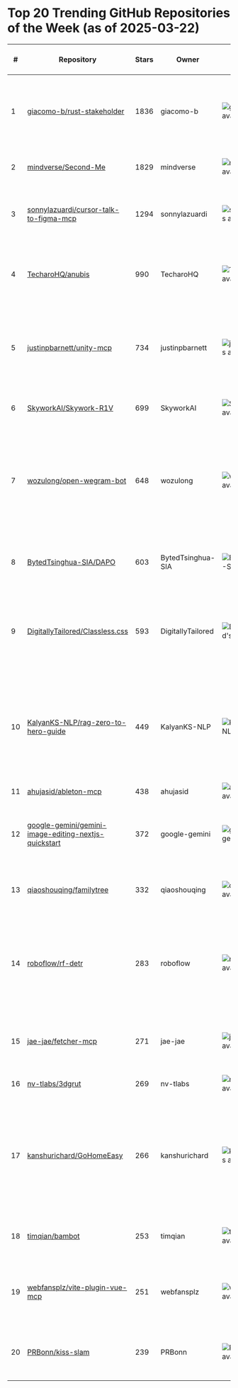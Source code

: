 # Top 20 Trending GitHub Repositories of the Week (as of 2025-03-22)

| # | Repository | Stars | Owner | Avatar | Description | Topics | URL | Created At | Updated At | Pushed At | Git URL | SSH URL | Clone URL | SVN URL | Homepage | Size | Language | Forks Count | Open Issues Count | Default Branch | License |
|---|------------|-------|-------|--------|-------------|--------|-----|------------|------------|-----------|---------|---------|-----------|---------|----------|------|----------|--------------|-------------------|----------------|---------|
| 1 | [giacomo-b/rust-stakeholder](https://github.com/giacomo-b/rust-stakeholder) | 1836 | giacomo-b | ![giacomo-b's avatar](https://avatars.githubusercontent.com/u/38355805?v=4) | Generate impressive-looking terminal output to look busy when stakeholders walk by | blazingly-fast, meme, rust | [https://github.com/giacomo-b/rust-stakeholder](https://github.com/giacomo-b/rust-stakeholder) | 2025-03-15T10:36:48Z | 2025-03-22T04:12:03Z | 2025-03-17T16:32:01Z | git://github.com/giacomo-b/rust-stakeholder.git | git@github.com:giacomo-b/rust-stakeholder.git | https://github.com/giacomo-b/rust-stakeholder.git | https://github.com/giacomo-b/rust-stakeholder | No homepage | 271 | Rust | 39 | 6 | master | MIT License |
| 2 | [mindverse/Second-Me](https://github.com/mindverse/Second-Me) | 1829 | mindverse | ![mindverse's avatar](https://avatars.githubusercontent.com/u/98323155?v=4) | Train your AI self, amplify you, bridge the world | No topics | [https://github.com/mindverse/Second-Me](https://github.com/mindverse/Second-Me) | 2025-03-16T04:06:05Z | 2025-03-22T04:17:21Z | 2025-03-21T08:53:27Z | git://github.com/mindverse/Second-Me.git | git@github.com:mindverse/Second-Me.git | https://github.com/mindverse/Second-Me.git | https://github.com/mindverse/Second-Me | https://www.secondme.io/ | 91159 | Python | 114 | 15 | master | Apache License 2.0 |
| 3 | [sonnylazuardi/cursor-talk-to-figma-mcp](https://github.com/sonnylazuardi/cursor-talk-to-figma-mcp) | 1294 | sonnylazuardi | ![sonnylazuardi's avatar](https://avatars.githubusercontent.com/u/856609?v=4) | Cursor Talk To Figma MCP | agent, agentic, agentic-ai, ai, cursor, design, figma, mcp | [https://github.com/sonnylazuardi/cursor-talk-to-figma-mcp](https://github.com/sonnylazuardi/cursor-talk-to-figma-mcp) | 2025-03-16T16:45:37Z | 2025-03-22T03:54:46Z | 2025-03-21T05:05:58Z | git://github.com/sonnylazuardi/cursor-talk-to-figma-mcp.git | git@github.com:sonnylazuardi/cursor-talk-to-figma-mcp.git | https://github.com/sonnylazuardi/cursor-talk-to-figma-mcp.git | https://github.com/sonnylazuardi/cursor-talk-to-figma-mcp | https://x.com/sonnylazuardi/status/1901325190388428999 | 6779 | TypeScript | 125 | 5 | main | No license |
| 4 | [TecharoHQ/anubis](https://github.com/TecharoHQ/anubis) | 990 | TecharoHQ | ![TecharoHQ's avatar](https://avatars.githubusercontent.com/u/195942235?v=4) | Weighs the soul of incoming HTTP requests using proof-of-work to stop AI crawlers | defense, security | [https://github.com/TecharoHQ/anubis](https://github.com/TecharoHQ/anubis) | 2025-03-17T17:35:28Z | 2025-03-22T04:09:06Z | 2025-03-22T00:41:26Z | git://github.com/TecharoHQ/anubis.git | git@github.com:TecharoHQ/anubis.git | https://github.com/TecharoHQ/anubis.git | https://github.com/TecharoHQ/anubis | https://anubis.techaro.lol/ | 1453 | Go | 19 | 28 | main | MIT License |
| 5 | [justinpbarnett/unity-mcp](https://github.com/justinpbarnett/unity-mcp) | 734 | justinpbarnett | ![justinpbarnett's avatar](https://avatars.githubusercontent.com/u/42453910?v=4) | A Unity MCP server that allows MCP clients like Claude Desktop or Cursor to perform Unity Editor actions. | ai, ai-integration, mcp, unity | [https://github.com/justinpbarnett/unity-mcp](https://github.com/justinpbarnett/unity-mcp) | 2025-03-18T11:01:58Z | 2025-03-22T04:16:22Z | 2025-03-21T13:17:58Z | git://github.com/justinpbarnett/unity-mcp.git | git@github.com:justinpbarnett/unity-mcp.git | https://github.com/justinpbarnett/unity-mcp.git | https://github.com/justinpbarnett/unity-mcp | No homepage | 155 | C# | 93 | 10 | master | MIT License |
| 6 | [SkyworkAI/Skywork-R1V](https://github.com/SkyworkAI/Skywork-R1V) | 699 | SkyworkAI | ![SkyworkAI's avatar](https://avatars.githubusercontent.com/u/147303017?v=4) | Pioneering Multimodal Reasoning with CoT | deepseek-r1, llm, mllm | [https://github.com/SkyworkAI/Skywork-R1V](https://github.com/SkyworkAI/Skywork-R1V) | 2025-03-15T08:11:44Z | 2025-03-22T04:14:34Z | 2025-03-21T08:15:55Z | git://github.com/SkyworkAI/Skywork-R1V.git | git@github.com:SkyworkAI/Skywork-R1V.git | https://github.com/SkyworkAI/Skywork-R1V.git | https://github.com/SkyworkAI/Skywork-R1V | No homepage | 33290 | Python | 50 | 7 | main | MIT License |
| 7 | [wozulong/open-wegram-bot](https://github.com/wozulong/open-wegram-bot) | 648 | wozulong | ![wozulong's avatar](https://avatars.githubusercontent.com/u/8010600?v=4) | 【零费用】一个让人呼吸顺畅的 Telegram 双向私聊机器人 🤖 / [Zero Cost] A Smooth-Operating Two-Way Private Messaging Telegram Bot 🤖  | telegram, telegram-bot, telegram-bots | [https://github.com/wozulong/open-wegram-bot](https://github.com/wozulong/open-wegram-bot) | 2025-03-17T04:08:35Z | 2025-03-22T03:14:29Z | 2025-03-19T03:09:06Z | git://github.com/wozulong/open-wegram-bot.git | git@github.com:wozulong/open-wegram-bot.git | https://github.com/wozulong/open-wegram-bot.git | https://github.com/wozulong/open-wegram-bot | https://bot.wegram.org/public | 111 | JavaScript | 160 | 5 | master | GNU General Public License v3.0 |
| 8 | [BytedTsinghua-SIA/DAPO](https://github.com/BytedTsinghua-SIA/DAPO) | 603 | BytedTsinghua-SIA | ![BytedTsinghua-SIA's avatar](https://avatars.githubusercontent.com/u/203405838?v=4) | An Open-source RL System from ByteDance Seed and Tsinghua AIR | No topics | [https://github.com/BytedTsinghua-SIA/DAPO](https://github.com/BytedTsinghua-SIA/DAPO) | 2025-03-17T14:29:24Z | 2025-03-22T04:18:17Z | 2025-03-20T03:47:53Z | git://github.com/BytedTsinghua-SIA/DAPO.git | git@github.com:BytedTsinghua-SIA/DAPO.git | https://github.com/BytedTsinghua-SIA/DAPO.git | https://github.com/BytedTsinghua-SIA/DAPO | No homepage | 2638 | No language specified | 20 | 8 | main | No license |
| 9 | [DigitallyTailored/Classless.css](https://github.com/DigitallyTailored/Classless.css) | 593 | DigitallyTailored | ![DigitallyTailored's avatar](https://avatars.githubusercontent.com/u/13086157?v=4) | A lightweight, classless CSS framework that makes simple websites look better without requiring any additional markup. | No topics | [https://github.com/DigitallyTailored/Classless.css](https://github.com/DigitallyTailored/Classless.css) | 2025-03-16T18:21:34Z | 2025-03-22T04:00:01Z | 2025-03-20T19:06:53Z | git://github.com/DigitallyTailored/Classless.css.git | git@github.com:DigitallyTailored/Classless.css.git | https://github.com/DigitallyTailored/Classless.css.git | https://github.com/DigitallyTailored/Classless.css | No homepage | 176 | CSS | 18 | 6 | main | No license |
| 10 | [KalyanKS-NLP/rag-zero-to-hero-guide](https://github.com/KalyanKS-NLP/rag-zero-to-hero-guide) | 449 | KalyanKS-NLP | ![KalyanKS-NLP's avatar](https://avatars.githubusercontent.com/u/202506543?v=4) | Comprehensive guide to learn RAG from basics to advanced.  | ai-engineer, generative-ai, large-language-models, llm-engineer, llm-rag, llms, retrieval-augmented-generation | [https://github.com/KalyanKS-NLP/rag-zero-to-hero-guide](https://github.com/KalyanKS-NLP/rag-zero-to-hero-guide) | 2025-03-15T05:44:43Z | 2025-03-22T04:15:34Z | 2025-03-15T14:01:34Z | git://github.com/KalyanKS-NLP/rag-zero-to-hero-guide.git | git@github.com:KalyanKS-NLP/rag-zero-to-hero-guide.git | https://github.com/KalyanKS-NLP/rag-zero-to-hero-guide.git | https://github.com/KalyanKS-NLP/rag-zero-to-hero-guide | https://x.com/kalyan_kpl | 3489 | Jupyter Notebook | 127 | 0 | main | Apache License 2.0 |
| 11 | [ahujasid/ableton-mcp](https://github.com/ahujasid/ableton-mcp) | 438 | ahujasid | ![ahujasid's avatar](https://avatars.githubusercontent.com/u/11807284?v=4) | No description | No topics | [https://github.com/ahujasid/ableton-mcp](https://github.com/ahujasid/ableton-mcp) | 2025-03-19T17:00:09Z | 2025-03-22T04:16:21Z | 2025-03-20T13:05:13Z | git://github.com/ahujasid/ableton-mcp.git | git@github.com:ahujasid/ableton-mcp.git | https://github.com/ahujasid/ableton-mcp.git | https://github.com/ahujasid/ableton-mcp | No homepage | 65 | Python | 48 | 4 | main | MIT License |
| 12 | [google-gemini/gemini-image-editing-nextjs-quickstart](https://github.com/google-gemini/gemini-image-editing-nextjs-quickstart) | 372 | google-gemini | ![google-gemini's avatar](https://avatars.githubusercontent.com/u/161781182?v=4) | Get started with native image generation and editing using Gemini 2.0 and Next.js | gemini, gemini-api | [https://github.com/google-gemini/gemini-image-editing-nextjs-quickstart](https://github.com/google-gemini/gemini-image-editing-nextjs-quickstart) | 2025-03-16T17:31:43Z | 2025-03-21T20:15:40Z | 2025-03-21T17:33:18Z | git://github.com/google-gemini/gemini-image-editing-nextjs-quickstart.git | git@github.com:google-gemini/gemini-image-editing-nextjs-quickstart.git | https://github.com/google-gemini/gemini-image-editing-nextjs-quickstart.git | https://github.com/google-gemini/gemini-image-editing-nextjs-quickstart | https://ai.google.dev/gemini-api/docs/image-generation | 17768 | TypeScript | 59 | 6 | main | Apache License 2.0 |
| 13 | [qiaoshouqing/familytree](https://github.com/qiaoshouqing/familytree) | 332 | qiaoshouqing | ![qiaoshouqing's avatar](https://avatars.githubusercontent.com/u/10940831?v=4) | A minimalist open-source family tree website project. | familytree, nextjs, react, typescript | [https://github.com/qiaoshouqing/familytree](https://github.com/qiaoshouqing/familytree) | 2025-03-15T15:00:23Z | 2025-03-22T01:19:24Z | 2025-03-18T02:21:14Z | git://github.com/qiaoshouqing/familytree.git | git@github.com:qiaoshouqing/familytree.git | https://github.com/qiaoshouqing/familytree.git | https://github.com/qiaoshouqing/familytree | https://familytree.pomodiary.com/ | 150 | TypeScript | 52 | 3 | main | No license |
| 14 | [roboflow/rf-detr](https://github.com/roboflow/rf-detr) | 283 | roboflow | ![roboflow's avatar](https://avatars.githubusercontent.com/u/53104118?v=4) | RF-DETR is a real-time object detection model architecture developed by Roboflow, released under the Apache 2.0 license. | computer-vision, detr, machine-learning, object-detection, rf-detr | [https://github.com/roboflow/rf-detr](https://github.com/roboflow/rf-detr) | 2025-03-19T20:43:00Z | 2025-03-22T03:49:28Z | 2025-03-21T20:05:59Z | git://github.com/roboflow/rf-detr.git | git@github.com:roboflow/rf-detr.git | https://github.com/roboflow/rf-detr.git | https://github.com/roboflow/rf-detr | https://blog.roboflow.com/rf-detr/ | 4555 | Python | 19 | 3 | main | Apache License 2.0 |
| 15 | [jae-jae/fetcher-mcp](https://github.com/jae-jae/fetcher-mcp) | 271 | jae-jae | ![jae-jae's avatar](https://avatars.githubusercontent.com/u/5620429?v=4) | MCP server for fetch web page content using Playwright headless browser. | ai, mcp, playwright | [https://github.com/jae-jae/fetcher-mcp](https://github.com/jae-jae/fetcher-mcp) | 2025-03-19T10:54:49Z | 2025-03-22T04:15:18Z | 2025-03-21T10:50:13Z | git://github.com/jae-jae/fetcher-mcp.git | git@github.com:jae-jae/fetcher-mcp.git | https://github.com/jae-jae/fetcher-mcp.git | https://github.com/jae-jae/fetcher-mcp | No homepage | 85 | TypeScript | 17 | 3 | main | MIT License |
| 16 | [nv-tlabs/3dgrut](https://github.com/nv-tlabs/3dgrut) | 269 | nv-tlabs | ![nv-tlabs's avatar](https://avatars.githubusercontent.com/u/49653101?v=4) | No description | No topics | [https://github.com/nv-tlabs/3dgrut](https://github.com/nv-tlabs/3dgrut) | 2025-03-20T00:06:26Z | 2025-03-22T03:58:16Z | 2025-03-20T20:44:06Z | git://github.com/nv-tlabs/3dgrut.git | git@github.com:nv-tlabs/3dgrut.git | https://github.com/nv-tlabs/3dgrut.git | https://github.com/nv-tlabs/3dgrut | No homepage | 17016 | Cuda | 13 | 5 | main | Apache License 2.0 |
| 17 | [kanshurichard/GoHomeEasy](https://github.com/kanshurichard/GoHomeEasy) | 266 | kanshurichard | ![kanshurichard's avatar](https://avatars.githubusercontent.com/u/29994770?v=4) | GoHomeEasy 是一个基于 Cloudflare Workers 的 Shadowsocks 订阅管理工具，专为 没有公网 IP 的家庭宽带用户 设计，能够在外部网络访问家庭局域网。 | No topics | [https://github.com/kanshurichard/GoHomeEasy](https://github.com/kanshurichard/GoHomeEasy) | 2025-03-15T07:19:20Z | 2025-03-22T00:00:44Z | 2025-03-16T08:25:15Z | git://github.com/kanshurichard/GoHomeEasy.git | git@github.com:kanshurichard/GoHomeEasy.git | https://github.com/kanshurichard/GoHomeEasy.git | https://github.com/kanshurichard/GoHomeEasy | No homepage | 96 | JavaScript | 21 | 0 | main | GNU Lesser General Public License v2.1 |
| 18 | [timqian/bambot](https://github.com/timqian/bambot) | 253 | timqian | ![timqian's avatar](https://avatars.githubusercontent.com/u/5512552?v=4) | Low cost (~$300) humanoid robot 🌱 | No topics | [https://github.com/timqian/bambot](https://github.com/timqian/bambot) | 2025-03-17T15:19:05Z | 2025-03-22T03:59:49Z | 2025-03-21T16:07:39Z | git://github.com/timqian/bambot.git | git@github.com:timqian/bambot.git | https://github.com/timqian/bambot.git | https://github.com/timqian/bambot | https://bambot.org | 135 | TypeScript | 20 | 1 | main | GNU General Public License v3.0 |
| 19 | [webfansplz/vite-plugin-vue-mcp](https://github.com/webfansplz/vite-plugin-vue-mcp) | 251 | webfansplz | ![webfansplz's avatar](https://avatars.githubusercontent.com/u/22515951?v=4) | Vite plugin that enables a MCP server helping models to understand your Vue app better. | No topics | [https://github.com/webfansplz/vite-plugin-vue-mcp](https://github.com/webfansplz/vite-plugin-vue-mcp) | 2025-03-15T07:21:43Z | 2025-03-21T21:13:12Z | 2025-03-21T04:26:40Z | git://github.com/webfansplz/vite-plugin-vue-mcp.git | git@github.com:webfansplz/vite-plugin-vue-mcp.git | https://github.com/webfansplz/vite-plugin-vue-mcp.git | https://github.com/webfansplz/vite-plugin-vue-mcp | No homepage | 12922 | Vue | 8 | 1 | main | MIT License |
| 20 | [PRBonn/kiss-slam](https://github.com/PRBonn/kiss-slam) | 239 | PRBonn | ![PRBonn's avatar](https://avatars.githubusercontent.com/u/23656320?v=4) | A LiDAR SLAM system that just works | lidar, lidar-slam, mapping, perception, robotics, slam | [https://github.com/PRBonn/kiss-slam](https://github.com/PRBonn/kiss-slam) | 2025-03-17T08:48:29Z | 2025-03-22T04:12:33Z | 2025-03-18T09:35:26Z | git://github.com/PRBonn/kiss-slam.git | git@github.com:PRBonn/kiss-slam.git | https://github.com/PRBonn/kiss-slam.git | https://github.com/PRBonn/kiss-slam | https://www.ipb.uni-bonn.de/wp-content/papercite-data/pdf/kiss2025iros.pdf | 103 | Python | 8 | 3 | main | MIT License |